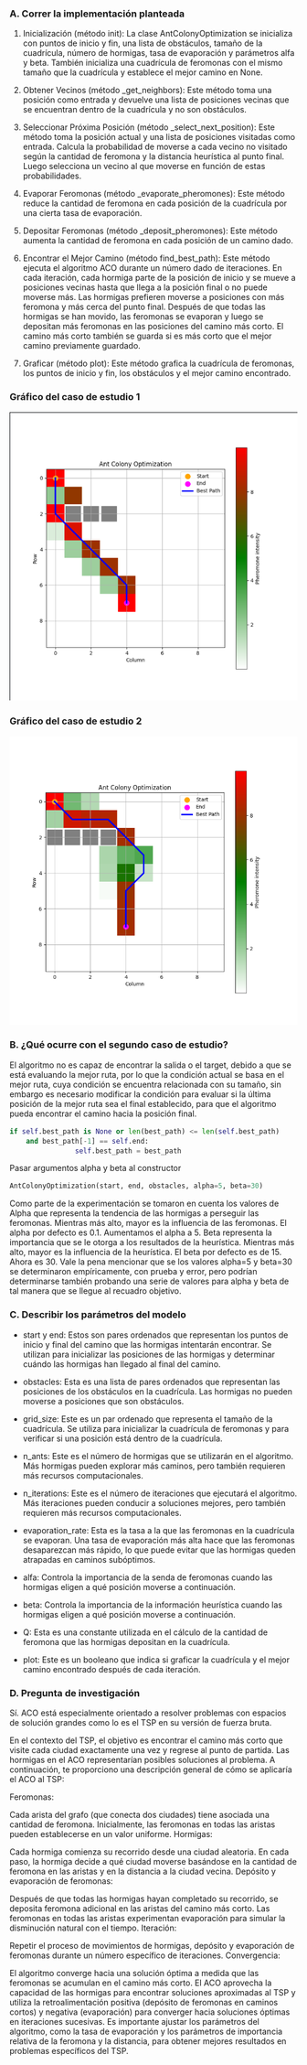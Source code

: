 ### A. Correr la implementación planteada
1) Inicialización (método init): La clase AntColonyOptimization se inicializa con puntos de inicio y fin, una lista de obstáculos, tamaño de la cuadrícula, número de hormigas, tasa de evaporación y parámetros alfa y beta. También inicializa una cuadrícula de feromonas con el mismo tamaño que la cuadrícula y establece el mejor camino en None.

2) Obtener Vecinos (método _get_neighbors): Este método toma una posición como entrada y devuelve una lista de posiciones vecinas que se encuentran dentro de la cuadrícula y no son obstáculos.

3) Seleccionar Próxima Posición (método _select_next_position): Este método toma la posición actual y una lista de posiciones visitadas como entrada. Calcula la probabilidad de moverse a cada vecino no visitado según la cantidad de feromona y la distancia heurística al punto final. Luego selecciona un vecino al que moverse en función de estas probabilidades.

4) Evaporar Feromonas (método _evaporate_pheromones): Este método reduce la cantidad de feromona en cada posición de la cuadrícula por una cierta tasa de evaporación.

5) Depositar Feromonas (método _deposit_pheromones): Este método aumenta la cantidad de feromona en cada posición de un camino dado.

6) Encontrar el Mejor Camino (método find_best_path): Este método ejecuta el algoritmo ACO durante un número dado de iteraciones. En cada iteración, cada hormiga parte de la posición de inicio y se mueve a posiciones vecinas hasta que llega a la posición final o no puede moverse más. Las hormigas prefieren moverse a posiciones con más feromona y más cerca del punto final. Después de que todas las hormigas se han movido, las feromonas se evaporan y luego se depositan más feromonas en las posiciones del camino más corto. El camino más corto también se guarda si es más corto que el mejor camino previamente guardado.

7) Graficar (método plot): Este método grafica la cuadrícula de feromonas, los puntos de inicio y fin, los obstáculos y el mejor camino encontrado.

### Gráfico del caso de estudio 1


![img.png](img/img.png)


### Gráfico del caso de estudio 2


![img_1.png](img/img_1.png)


### B. ¿Qué ocurre con el segundo caso de estudio?
El algoritmo no es capaz de encontrar la salida o el target, debido a que se está evaluando la mejor ruta, por lo que la condición actual se basa en el mejor ruta, cuya condición se encuentra relacionada con su tamaño, sin embargo es necesario modificar la condición para evaluar si la última posición de la mejor ruta sea el final establecido, para que el algoritmo pueda encontrar el camino hacia la posición final.

```python
if self.best_path is None or len(best_path) <= len(self.best_path)
    and best_path[-1] == self.end:
                self.best_path = best_path
```


Pasar argumentos alpha y beta al constructor
```python
AntColonyOptimization(start, end, obstacles, alpha=5, beta=30)
```
Como parte de la experimentación se tomaron en cuenta los valores de Alpha que representa la tendencia de las hormigas a perseguir las feromonas. Mientras más alto, mayor es la influencia de las feromonas. El alpha por defecto es 0.1. Aumentamos el alpha a 5.
Beta representa la importancia que se le otorga a los resultados de la heurística. Mientras más alto, mayor es la influencia de la heurística. El beta por defecto es de 15. Ahora es 30.
Vale la pena mencionar que se los valores alpha=5 y beta=30 se determinaron empíricamente, con prueba y error, pero podrían determinarse también probando una serie de valores para alpha y beta de tal manera que se llegue al recuadro objetivo.


### C. Describir los parámetros del modelo
- start y end: Estos son pares ordenados que representan los puntos de inicio y final del camino que las hormigas intentarán encontrar. Se utilizan para inicializar las posiciones de las hormigas y determinar cuándo las hormigas han llegado al final del camino.

- obstacles: Esta es una lista de pares ordenados que representan las posiciones de los obstáculos en la cuadrícula. Las hormigas no pueden moverse a posiciones que son obstáculos.

- grid_size: Este es un par ordenado que representa el tamaño de la cuadrícula. Se utiliza para inicializar la cuadrícula de feromonas y para verificar si una posición está dentro de la cuadrícula.

- n_ants: Este es el número de hormigas que se utilizarán en el algoritmo. Más hormigas pueden explorar más caminos, pero también requieren más recursos computacionales.

- n_iterations: Este es el número de iteraciones que ejecutará el algoritmo. Más iteraciones pueden conducir a soluciones mejores, pero también requieren más recursos computacionales.

- evaporation_rate: Esta es la tasa a la que las feromonas en la cuadrícula se evaporan. Una tasa de evaporación más alta hace que las feromonas desaparezcan más rápido, lo que puede evitar que las hormigas queden atrapadas en caminos subóptimos.

- alfa: Controla la importancia de la senda de feromonas cuando las hormigas eligen a qué posición moverse a continuación.

- beta: Controla la importancia de la información heurística cuando las hormigas eligen a qué posición moverse a continuación.

- Q: Esta es una constante utilizada en el cálculo de la cantidad de feromona que las hormigas depositan en la cuadrícula.

- plot: Este es un booleano que indica si graficar la cuadrícula y el mejor camino encontrado después de cada iteración.
### D. Pregunta de investigación
Sí. ACO está especialmente orientado a resolver problemas con espacios de solución grandes como lo es el TSP en su versión de fuerza bruta.

En el contexto del TSP, el objetivo es encontrar el camino más corto que visite cada ciudad exactamente una vez y regrese al punto de partida. Las hormigas en el ACO representarían posibles soluciones al problema. A continuación, te proporciono una descripción general de cómo se aplicaría el ACO al TSP:

Feromonas:

Cada arista del grafo (que conecta dos ciudades) tiene asociada una cantidad de feromona.
Inicialmente, las feromonas en todas las aristas pueden establecerse en un valor uniforme.
Hormigas:

Cada hormiga comienza su recorrido desde una ciudad aleatoria.
En cada paso, la hormiga decide a qué ciudad moverse basándose en la cantidad de feromona en las aristas y en la distancia a la ciudad vecina.
Depósito y evaporación de feromonas:

Después de que todas las hormigas hayan completado su recorrido, se deposita feromona adicional en las aristas del camino más corto.
Las feromonas en todas las aristas experimentan evaporación para simular la disminución natural con el tiempo.
Iteración:

Repetir el proceso de movimientos de hormigas, depósito y evaporación de feromonas durante un número específico de iteraciones.
Convergencia:

El algoritmo converge hacia una solución óptima a medida que las feromonas se acumulan en el camino más corto.
El ACO aprovecha la capacidad de las hormigas para encontrar soluciones aproximadas al TSP y utiliza la retroalimentación positiva (depósito de feromonas en caminos cortos) y negativa (evaporación) para converger hacia soluciones óptimas en iteraciones sucesivas. Es importante ajustar los parámetros del algoritmo, como la tasa de evaporación y los parámetros de importancia relativa de la feromona y la distancia, para obtener mejores resultados en problemas específicos del TSP.
